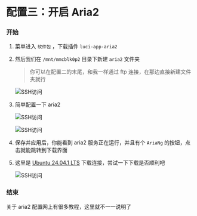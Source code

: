 # 配置三：开启 Aria2

### 开始

1. 菜单进入 `软件包` ，下载插件 `luci-app-aria2`
2. 然后我们在 `/mnt/mmcblk0p2` 目录下新建 `aria2` 文件夹

   > 你可以在配置二的末尾，和我一样通过 ftp 连接，在那边直接新建文件夹就行

   ![SSH访问](/JDC刷机/05/配置-1.png)

3. 简单配置一下 aria2

   ![SSH访问](/JDC刷机/05/配置-2.png)

   ![SSH访问](/JDC刷机/05/配置-3.png)

4. 保存并应用后，你能看到 aria2 服务正在运行，并且有个 `AriaNg` 的按钮，点击就能跳转到下载界面

5. 这里是 [Ubuntu 24.04.1 LTS](https://releases.ubuntu.com/24.04/ubuntu-24.04.1-desktop-amd64.iso) 下载连接，尝试一下下载是否顺利吧

   ![SSH访问](/JDC刷机/05/配置-4.png)

### 结束

关于 aria2 配置网上有很多教程，这里就不一一说明了
